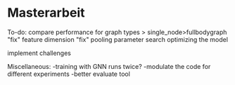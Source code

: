 # Masterarbeit
To-do:
compare performance for graph types > single_node>fullbodygraph
"fix" feature dimension
"fix" pooling
parameter search
optimizing the model

implement challenges


Miscellaneous:
-training with GNN runs twice?
-modulate the code for different experiments
-better evaluate tool
